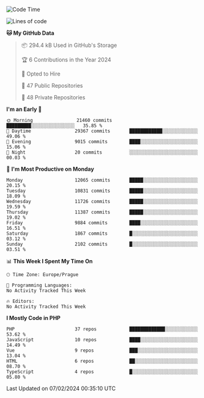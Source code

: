 <!--START_SECTION:waka-->
![Code Time](http://img.shields.io/badge/Code%20Time-1%2C583%20hrs%2058%20mins-blue)

![Lines of code](https://img.shields.io/badge/From%20Hello%20World%20I%27ve%20Written-18.9%20million%20lines%20of%20code-blue)

**🐱 My GitHub Data** 

> 📦 294.4 kB Used in GitHub's Storage 
 > 
> 🏆 6 Contributions in the Year 2024
 > 
> 💼 Opted to Hire
 > 
> 📜 47 Public Repositories 
 > 
> 🔑 48 Private Repositories 
 > 
**I'm an Early 🐤** 

```text
🌞 Morning                21460 commits       █████████░░░░░░░░░░░░░░░░   35.85 % 
🌆 Daytime                29367 commits       ████████████░░░░░░░░░░░░░   49.06 % 
🌃 Evening                9015 commits        ████░░░░░░░░░░░░░░░░░░░░░   15.06 % 
🌙 Night                  20 commits          ░░░░░░░░░░░░░░░░░░░░░░░░░   00.03 % 
```
📅 **I'm Most Productive on Monday** 

```text
Monday                   12065 commits       █████░░░░░░░░░░░░░░░░░░░░   20.15 % 
Tuesday                  10831 commits       █████░░░░░░░░░░░░░░░░░░░░   18.09 % 
Wednesday                11726 commits       █████░░░░░░░░░░░░░░░░░░░░   19.59 % 
Thursday                 11387 commits       █████░░░░░░░░░░░░░░░░░░░░   19.02 % 
Friday                   9884 commits        ████░░░░░░░░░░░░░░░░░░░░░   16.51 % 
Saturday                 1867 commits        █░░░░░░░░░░░░░░░░░░░░░░░░   03.12 % 
Sunday                   2102 commits        █░░░░░░░░░░░░░░░░░░░░░░░░   03.51 % 
```


📊 **This Week I Spent My Time On** 

```text
🕑︎ Time Zone: Europe/Prague

💬 Programming Languages: 
No Activity Tracked This Week

🔥 Editors: 
No Activity Tracked This Week
```

**I Mostly Code in PHP** 

```text
PHP                      37 repos            █████████████░░░░░░░░░░░░   53.62 % 
JavaScript               10 repos            ████░░░░░░░░░░░░░░░░░░░░░   14.49 % 
Vue                      9 repos             ███░░░░░░░░░░░░░░░░░░░░░░   13.04 % 
HTML                     6 repos             ██░░░░░░░░░░░░░░░░░░░░░░░   08.70 % 
TypeScript               4 repos             █░░░░░░░░░░░░░░░░░░░░░░░░   05.80 % 
```




 Last Updated on 07/02/2024 00:35:10 UTC
<!--END_SECTION:waka-->
<!--
**AlexKratky/AlexKratky** is a ✨ _special_ ✨ repository because its `README.md` (this file) appears on your GitHub profile.

Here are some ideas to get you started:

- 🔭 I’m currently working on ...
- 🌱 I’m currently learning ...
- 👯 I’m looking to collaborate on ...
- 🤔 I’m looking for help with ...
- 💬 Ask me about ...
- 📫 How to reach me: ...
- 😄 Pronouns: ...
- ⚡ Fun fact: ...
-->
